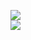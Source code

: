 [![](https://img.shields.io/badge/Made%20With-Github%20Spray-lightgrey.svg?style=for-the-badge&logo=github)](https://github.com/Annihil/github-spray#553)  
[![](https://i.imgur.com/2DrTn0Z.gif)](https://github.com/Annihil/github-spray)
